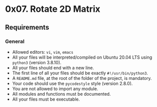 # 0x07. Rotate 2D Matrix

## Requirements

### General

- Allowed editors: `vi`, `vim`, `emacs`
- All your files will be interpreted/compiled on Ubuntu 20.04 LTS using `python3` (version 3.8.10).
- All your files should end with a new line.
- The first line of all your files should be exactly `#!/usr/bin/python3`.
- A `README.md` file, at the root of the folder of the project, is mandatory.
- Your code should use the `pycodestyle` style (version 2.8.0).
- You are not allowed to import any module.
- All modules and functions must be documented.
- All your files must be executable.
